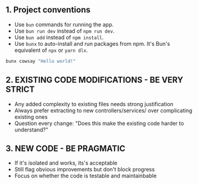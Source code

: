 
## 1. Project conventions
- Use `bun` commands for running the app.
- Use `bun run dev` instead of `npm run dev`.
- Use `bun add` instead of `npm install`.
- Use `bunx` to auto-install and run packages from npm. It's Bun's equivalent of `npx` or `yarn dlx`.

```bash
bunx cowsay "Hello world!"
```

## 2. EXISTING CODE MODIFICATIONS - BE VERY STRICT

- Any added complexity to existing files needs strong justification
- Always prefer extracting to new controllers/services/ over complicating existing ones
- Question every change: "Does this make the existing code harder to understand?"

## 3. NEW CODE - BE PRAGMATIC

- If it's isolated and works, its's acceptable
- Still flag obvious improvements but don't block progress
- Focus on whether the code is testable and maintainbable
